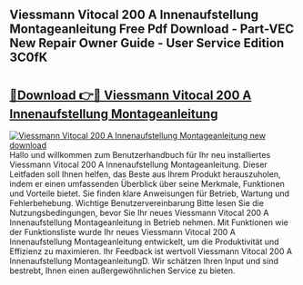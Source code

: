 ## Viessmann Vitocal 200 A Innenaufstellung Montageanleitung Free Pdf Download - Part-VEC New Repair Owner Guide - User Service Edition 3C0fK

# <h2><a href="http://df7fx2e.blite.top/?on=Viessmann+Vitocal+200+A+Innenaufstellung+Montageanleitung">🔗Download 👉🔴 Viessmann Vitocal 200 A Innenaufstellung Montageanleitung</a></h2>

[![Viessmann Vitocal 200 A Innenaufstellung Montageanleitung new download](https://i.imgur.com/lujVjoI.png)](http://df7fx2e.blite.top/?on=Viessmann+Vitocal+200+A+Innenaufstellung+Montageanleitung)
Hallo und willkommen zum Benutzerhandbuch für Ihr neu installiertes Viessmann Vitocal 200 A Innenaufstellung Montageanleitung. Dieser Leitfaden soll Ihnen helfen, das Beste aus Ihrem Produkt herauszuholen, indem er einen umfassenden Überblick über seine Merkmale, Funktionen und Vorteile bietet. Sie finden klare Anweisungen für Betrieb, Wartung und Fehlerbehebung. Wichtige Benutzervereinbarung Bitte lesen Sie die Nutzungsbedingungen, bevor Sie Ihr neues Viessmann Vitocal 200 A Innenaufstellung Montageanleitung in Betrieb nehmen. Mit Funktionen wie der Funktionsliste wurde Ihr neues Viessmann Vitocal 200 A Innenaufstellung Montageanleitung entwickelt, um die Produktivität und Effizienz zu maximieren. Ihr Feedback ist wertvoll Viessmann Vitocal 200 A Innenaufstellung MontageanleitungD. Wir schätzen Ihren Input und sind bestrebt, Ihnen einen außergewöhnlichen Service zu bieten.
